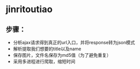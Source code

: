 # jinritoutiao
## 步骤：
- 分析ajax请求得到真正的url入口，并将response转为json模式
- 解析提取我们想要的title以及name
- 保存图片，文件名保存为md5值（为了避免重复）
- 采用多进程进行爬取，缩短时间
